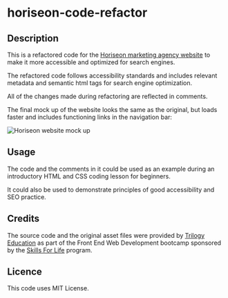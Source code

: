 # horiseon-code-refactor

## Description
 
This is a refactored code for the [Horiseon marketing agency website](https://maijako.github.io/horiseon-code-refactor/) to make it more accessible and optimized for search engines.

The refactored code follows accessibility standards and includes relevant metadata and semantic html tags for search engine optimization.

All of the changes made during refactoring are reflected in comments.

The final mock up of the website looks the same as the original, but loads faster and includes functioning links in the navigation bar:

![Horiseon website mock up](./assets/images/horiseon-mockup.png "mockup")

## Usage

The code and the comments in it could be used as an example during an introductory HTML and CSS coding lesson for beginners. 

It could also be used to demonstrate principles of good accessibility and SEO practice.



## Credits

The source code and the original asset files were provided by [Trilogy Education](https://2u.com/) as part of the Front End Web Development bootcamp sponsored by the [Skills For Life](https://skillsforlife.edx.org/) program.

## Licence

This code uses MIT License.

